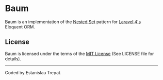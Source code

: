 # Baum

Baum is an implementation of the [Nested Set](http://en.wikipedia.org/wiki/Nested_set_model)
pattern for [Laravel 4's](http://laravel.com/) Eloquent ORM.

## License

Baum is licensed under the terms of the [MIT License](http://opensource.org/licenses/MIT)
(See LICENSE file for details).

---

Coded by Estanislau Trepat.

